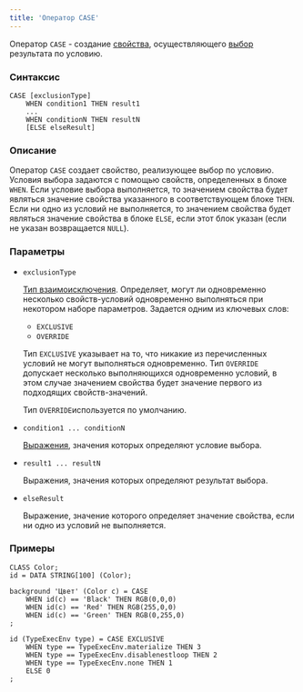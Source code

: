 ```yaml
---
title: 'Оператор CASE'
---
```


Оператор `CASE` - создание [свойства](Properties.md), осуществляющего [выбор](Selection_CASE_IF_MULTI_OVERRIDE_EXCLUSIVE.md) результата по условию.

### Синтаксис 

    CASE [exclusionType]
        WHEN condition1 THEN result1
        ...
        WHEN conditionN THEN resultN
        [ELSE elseResult]

### Описание

Оператор `CASE` создает свойство, реализующее выбор по условию. Условия выбора задаются с помощью свойств, определенных в блоке `WHEN`. Если условие выбора выполняется, то значением свойства будет являться значение свойства указанного в соответствующем блоке `THEN`. Если ни одно из условий не выполняется, то значением свойства будет являться значение свойства в блоке `ELSE`, если этот блок указан (если не указан возвращается `NULL`).

### Параметры

- `exclusionType`

    [Тип взаимоисключения](Selection_CASE_IF_MULTI_OVERRIDE_EXCLUSIVE.md#exclusive). Определяет, могут ли одновременно несколько свойств-условий одновременно выполняться при некотором наборе параметров. Задается одним из ключевых слов:

    - `EXCLUSIVE`
    - `OVERRIDE`

  Тип `EXCLUSIVE` указывает на то, что никакие из перечисленных условий не могут выполняться одновременно. Тип `OVERRIDE` допускает несколько выполняющихся одновременно условий, в этом случае значением свойства будет значение первого из подходящих свойств-значений. 

    Тип `OVERRIDE`используется по умолчанию.

- `condition1 ... conditionN`

    [Выражения](Expression.md), значения которых определяют условие выбора. 

- `result1 ... resultN`

    Выражения, значения которых определяют результат выбора.

- `elseResult`

    Выражение, значение которого определяет значение свойства, если ни одно из условий не выполняется.

 
### Примеры 

```lsf
CLASS Color;
id = DATA STRING[100] (Color);

background 'Цвет' (Color c) = CASE
    WHEN id(c) == 'Black' THEN RGB(0,0,0)
    WHEN id(c) == 'Red' THEN RGB(255,0,0)
    WHEN id(c) == 'Green' THEN RGB(0,255,0)
;

id (TypeExecEnv type) = CASE EXCLUSIVE
    WHEN type == TypeExecEnv.materialize THEN 3
    WHEN type == TypeExecEnv.disablenestloop THEN 2
    WHEN type == TypeExecEnv.none THEN 1
    ELSE 0
;
```
